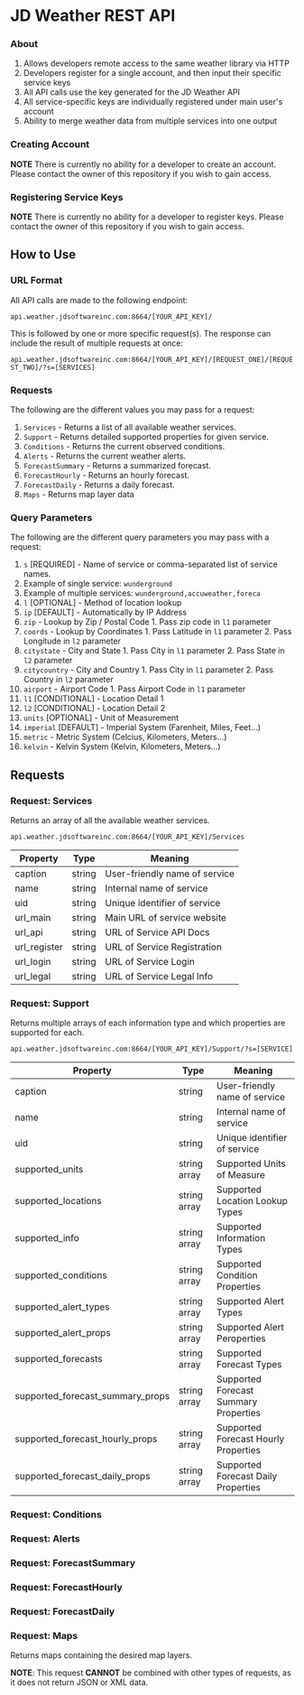 # JD Weather REST API

### About

1. Allows developers remote access to the same weather library via HTTP
2. Developers register for a single account, and then input their specific service keys
  1. All API calls use the key generated for the JD Weather API
  2. All service-specific keys are individually registered under main user's account
3. Ability to merge weather data from multiple services into one output

### Creating Account

**NOTE** There is currently no ability for a developer to create an account. Please contact the owner of this repository if you wish to gain access.

### Registering Service Keys

**NOTE** There is currently no ability for a developer to register keys. Please contact the owner of this repository if you wish to gain access.



## How to Use

### URL Format

All API calls are made to the following endpoint:

`api.weather.jdsoftwareinc.com:8664/[YOUR_API_KEY]/`

This is followed by one or more specific request(s). The response can include the result of multiple requests at once:

`api.weather.jdsoftwareinc.com:8664/[YOUR_API_KEY]/[REQUEST_ONE]/[REQUEST_TWO]/?s=[SERVICES]`

### Requests

The following are the different values you may pass for a request:

1. `Services` - Returns a list of all available weather services.
2. `Support` - Returns detailed supported properties for given service.
3. `Conditions` - Returns the current observed conditions.
4. `Alerts` - Returns the current weather alerts.
5. `ForecastSummary` - Returns a summarized forecast.
6. `ForecastHourly` - Returns an hourly forecast.
7. `ForecastDaily` - Returns a daily forecast.
8. `Maps` - Returns map layer data

### Query Parameters

The following are the different query parameters you may pass with a request:

1. `s` [REQUIRED] - Name of service or comma-separated list of service names.
  1. Example of single service: `wunderground`
  2. Example of multiple services: `wunderground,accuweather,foreca`
2. `l` [OPTIONAL] - Method of location lookup
  1. `ip` [DEFAULT] - Automatically by IP Address
  2. `zip` - Lookup by Zip / Postal Code
    1. Pass zip code in `l1` parameter
  3. `coords` - Lookup by Coordinates
    1. Pass Latitude in `l1` parameter
    2. Pass Longitude in `l2` parameter
  4. `citystate` - City and State
    1. Pass City in `l1` parameter
    2. Pass State in `l2` parameter
  5. `citycountry` - City and Country
    1. Pass City in `l1` parameter
    2. Pass Country in `l2` parameter
  6. `airport` - Airport Code
    1. Pass Airport Code in `l1` parameter
3. `l1` [CONDITIONAL] - Location Detail 1
4. `l2` [CONDITIONAL] - Location Detail 2
5. `units` [OPTIONAL] - Unit of Measurement
  1. `imperial` [DEFAULT] - Imperial System (Farenheit, Miles, Feet...)
  2. `metric` - Metric System (Celcius, Kilometers, Meters...)
  3. `kelvin` - Kelvin System (Kelvin, Kilometers, Meters...)



## Requests

### Request: Services

Returns an array of all the available weather services.

`api.weather.jdsoftwareinc.com:8664/[YOUR_API_KEY]/Services`

| Property      | Type   | Meaning                       |
| ------------- |--------| ------------------------------|
| caption       | string | User-friendly name of service |
| name          | string | Internal name of service      |
| uid           | string | Unique identifier of service  |
| url_main      | string | Main URL of service website   |
| url_api       | string | URL of Service API Docs       |
| url_register  | string | URL of Service Registration   |
| url_login     | string | URL of Service Login          |
| url_legal     | string | URL of Service Legal Info     |

### Request: Support

Returns multiple arrays of each information type and which properties are supported for each.

`api.weather.jdsoftwareinc.com:8664/[YOUR_API_KEY]/Support/?s=[SERVICE]`

| Property                         | Type         | Meaning                               |
| ---------------------------------|--------------| --------------------------------------|
| caption                          | string       | User-friendly name of service         |
| name                             | string       | Internal name of service              |
| uid                              | string       | Unique identifier of service          |
| supported_units                  | string array | Supported Units of Measure            |
| supported_locations              | string array | Supported Location Lookup Types       |
| supported_info                   | string array | Supported Information Types           |
| supported_conditions             | string array | Supported Condition Properties        |
| supported_alert_types            | string array | Supported Alert Types                 |
| supported_alert_props            | string array | Supported Alert Peroperties           |
| supported_forecasts              | string array | Supported Forecast Types              |
| supported_forecast_summary_props | string array | Supported Forecast Summary Properties |
| supported_forecast_hourly_props  | string array | Supported Forecast Hourly Properties  |
| supported_forecast_daily_props   | string array | Supported Forecast Daily Properties   |


### Request: Conditions



### Request: Alerts



### Request: ForecastSummary



### Request: ForecastHourly



### Request: ForecastDaily



### Request: Maps

Returns maps containing the desired map layers.

**NOTE**: This request **CANNOT** be combined with other types of requests, as it does not return JSON or XML data.

